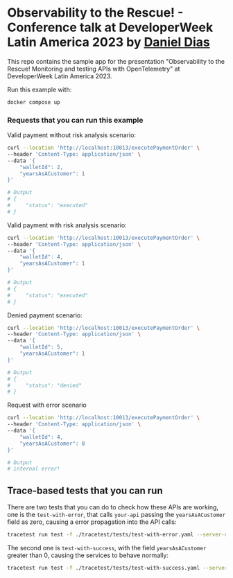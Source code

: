 # Observability to the Rescue! - Conference talk at DeveloperWeek Latin America 2023 by [Daniel Dias](https://github.com/danielbdias)

This repo contains the sample app for the presentation "Observability to the Rescue! Monitoring and testing APIs with OpenTelemetry" at DeveloperWeek Latin America 2023.

Run this example with:
```sh
docker compose up
```

### Requests that you can run this example

Valid payment without risk analysis scenario:
```sh
curl --location 'http://localhost:10013/executePaymentOrder' \
--header 'Content-Type: application/json' \
--data '{
    "walletId": 2,
    "yearsAsACustomer": 1
}'

# Output
# {
#     "status": "executed"
# }
```

Valid payment with risk analysis scenario:
```sh
curl --location 'http://localhost:10013/executePaymentOrder' \
--header 'Content-Type: application/json' \
--data '{
    "walletId": 4,
    "yearsAsACustomer": 1
}'

# Output
# {
#     "status": "executed"
# }
```

Denied payment scenario:
```sh
curl --location 'http://localhost:10013/executePaymentOrder' \
--header 'Content-Type: application/json' \
--data '{
    "walletId": 5,
    "yearsAsACustomer": 1
}'

# Output
# {
#     "status": "denied"
# }
```

Request with error scenario
```sh
curl --location 'http://localhost:10013/executePaymentOrder' \
--header 'Content-Type: application/json' \
--data '{
    "walletId": 4,
    "yearsAsACustomer": 0
}'

# Output
# internal error!
```

## Trace-based tests that you can run

There are two tests that you can do to check how these APIs are working, one is the `test-with-error`, that calls `your-api` passing the `yearsAsACustomer` field as zero, causing a error propagation into the API calls:

```sh
tracetest run test -f ./tracetest/tests/test-with-error.yaml --server-url=http://localhost:11633
```

The second one is `test-with-success`, with the field `yearsAsACustomer` greater than 0, causing the services to behave normally:

```sh
tracetest run test -f ./tracetest/tests/test-with-success.yaml --server-url=http://localhost:11633
```
